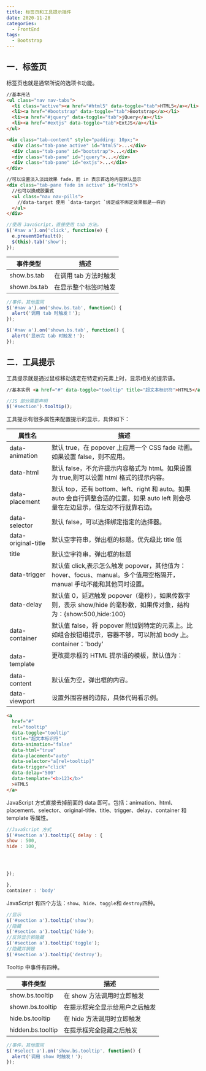 ```yaml
---
title: 标签页和工具提示插件
date: 2020-11-28
categories:
  - FrontEnd
tags:
  - Bootstrap
---
```


## 一．标签页

标签页也就是通常所说的选项卡功能。

```html
//基本用法
<ul class="nav nav-tabs">
  <li class="active"><a href="#html5" data-toggle="tab">HTML5</a></li>
  <li><a href="#bootstrap" data-toggle="tab">Bootstrap</a></li>
  <li><a href="#jquery" data-toggle="tab">jQuery</a></li>
  <li><a href="#extjs" data-toggle="tab">ExtJS</a></li>
</ul>

<div class="tab-content" style="padding: 10px;">
  <div class="tab-pane active" id="html5">...</div>
  <div class="tab-pane" id="bootstrap">...</div>
  <div class="tab-pane" id="jquery">...</div>
  <div class="tab-pane" id="extjs">...</div>
</div>

//可以设置淡入淡出效果 fade，而 in 表示首选的内容默认显示
<div class="tab-pane fade in active" id="html5">
  //也可以换成胶囊式
  <ul class="nav nav-pills">
    //data-target 使用 `data-target `绑定或不绑定效果都是一样的
  </ul>
</div>
```

```js
//使用 JavaScript，直接使用 tab 方法。
$('#nav a').on('click', function(e) {
  e.preventDefault();
  $(this).tab('show');
});
```

| 事件类型     | 描述                  |
| ------------ | --------------------- |
| show.bs.tab  | 在调用 tab 方法时触发 |
| shown.bs.tab | 在显示整个标签时触发  |

```js
//事件，其他雷同
$('#nav a').on('show.bs.tab', function() {
  alert('调用 tab 时触发！');
});

$('#nav a').on('shown.bs.tab', function() {
  alert('显示完 tab 时触发！');
});
```

## 二．工具提示

工具提示就是通过鼠标移动选定在特定的元素上时，显示相关的提示语。

```html
//基本实例 <a href="#" data-toggle="tooltip" title="超文本标识符">HTML5</a>
```

```js
//JS 部分需要声明
$('#section').tooltip();
```

工具提示有很多属性来配置提示的显示，具体如下：

| 属性名              | 描述                                                                                                                                                                     |
| ------------------- | ------------------------------------------------------------------------------------------------------------------------------------------------------------------------ |
| data-animation      | 默认 true，在 popover 上应用一个 CSS fade 动画。如果设置 false，则不应用。                                                                                               |
| data-html           | 默认 false，不允许提示内容格式为 html。如果设置为 true,则可以设置 html 格式的提示内容。                                                                                  |
| data-placement      | 默认 top，还有 bottom、left、right 和 auto。如果 auto 会自行调整合适的位置，如果 auto left 则会尽量在左边显示，但左边不行就靠右边。                                      |
| data-selector       | 默认 false，可以选择绑定指定的选择器。                                                                                                                                   |
| data-original-title | 默认空字符串，弹出框的标题。优先级比 title 低                                                                                                                            |
| title               | 默认空字符串，弹出框的标题                                                                                                                                               |
| data-trigger        | 默认值 click,表示怎么触发 popover，其他值为：hover、focus、manual。多个值用空格隔开，manual 手动不能和其他同时设置。                                                     |
| data-delay          | 默认值 0，延迟触发 popover（毫秒），如果传数字则，表示 show/hide 的毫秒数，如果传对象，结构为：{show:500,hide:100}                                                       |
| data-container      | 默认值 false，将 popover 附加到特定的元素上。比如组合按钮组提示，容器不够，可以附加 body 上。container：'body'                                                           |
| data-template       | 更改提示框的 HTML 提示语的模板，默认值为：<div class="popover"> <div class="arrow"></div> <h3 class="popover-title"  ></h3> <div class="popover-content"  ></div> </div> |
| data-content        | 默认值为空，弹出框的内容。                                                                                                                                               |
| data-viewport       | 设置外围容器的边际，具体代码看示例。                                                                                                                                     |

```html
<a
  href="#"
  rel="tooltip"
  data-toggle="tooltip"
  title="超文本标识符"
  data-animation="false"
  data-html="true"
  data-placement="auto"
  data-selector="a[rel=tooltip]"
  data-trigger="click"
  data-delay="500"
  data-template="<b>123</b>"
  >HTML5
</a>
```

JavaScript 方式直接去掉前面的 data 即可。包括：animation、html、placement、selector、original-title、title、trigger、delay、container 和 template 等属性。

```js
//JavaScript 方式
$('#section a').tooltip({ delay : {
show : 500,
hide : 100,




});

},
container : 'body'

```

JavaScript 有四个方法：`show`、`hide`、`toggle`和 `destroy`四种。

```js
//显示
$('#section a').tooltip('show');
//隐藏
$('#section a').tooltip('hide');
//反转显示和隐藏
$('#section a').tooltip('toggle');
//隐藏并销毁
$('#section a').tooltip('destroy');
```

Tooltip 中事件有四种。

| 事件类型          | 描述                           |
| ----------------- | ------------------------------ |
| show.bs.tooltip   | 在 show 方法调用时立即触发     |
| shown.bs.tooltip  | 在提示框完全显示给用户之后触发 |
| hide.bs.tooltip   | 在 hide 方法调用时立即触发     |
| hidden.bs.tooltip | 在提示框完全隐藏之后触发       |

```js
//事件，其他雷同
$('#select a').on('show.bs.tooltip', function() {
  alert('调用 show 时触发！');
});
```
